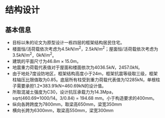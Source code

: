 # 结构设计
## 基本信息
* 目标以朱的论文为原型设计一栋四层的框架结构居民住宅。
* 楼面恒/活荷载依次考虑为$4.5kN / m^2$，$2.5kN/m^2$；屋面恒/活荷载依次考虑为$3.5kN/m^2$，$0kN/m^2$。
* 建筑的平面尺寸为$46.8m\times15.0m$。
* 地震重力荷载代表值对于屋面和楼面依次为$4036.5kN$，$2457.0kN$。
* 由于地处7度设防地区，框架结构高度小于24m，框架抗震等级取三级，框架柱轴压比限值取为0.85。底层所有柱受到重力荷载代表值为12285kN，单根柱子需要承担1.2*383.91kN=460.69kN的设计值。
* 所取混凝土强度为C30，设计抗压承载力为14.3Mpa，sqrt(460.69*1000/14。3/0.84) = 194.68 mm。小于构造要求的400mm。
* 纵向各跨跨度为7800mm，取梁高650mm，梁宽350mm
* 横向长跨为6300mm，取梁高550mm，梁宽300mm